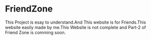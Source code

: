 # FriendZone
This Project is esay to understand.And This website is for Friends.This website easily made by me.This  Website is not complete and Part-2 of Friend Zone is comming soon. 
